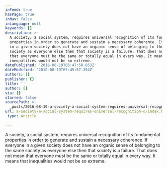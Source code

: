 ```yaml
---
inFeed: true
hasPage: true
inNav: false
inLanguage: null
keywords: []
description: >-
  A society, a social system, requires universal recognition of its fundamental
  properties in order to generate and sustain a necessary coherence. If everyone
  in a given society does not have an organic sense of belonging to the same
  society as everyone else then that society is a failure. That does not mean
  that everyone must be the same or totally equal in every way. It means that
  inequalities would not be so extreme.
datePublished: '2016-08-19T05:47:50.853Z'
dateModified: '2016-08-19T05:45:57.354Z'
authors: []
publisher: {}
title: ''
author: []
via: {}
starred: false
sourcePath: >-
  _posts/2016-08-19-a-society-a-social-system-requires-universal-recognition-o.md
url: a-society-a-social-system-requires-universal-recognition-o/index.html
_type: Article

---
```

A society, a social system, requires universal recognition of its fundamental properties in order to generate and sustain a necessary coherence. If everyone in a given society does not have an organic sense of belonging to the same society as everyone else then that society is a failure. That does not mean that everyone must be the same or totally equal in every way. It means that inequalities would not be so extreme.